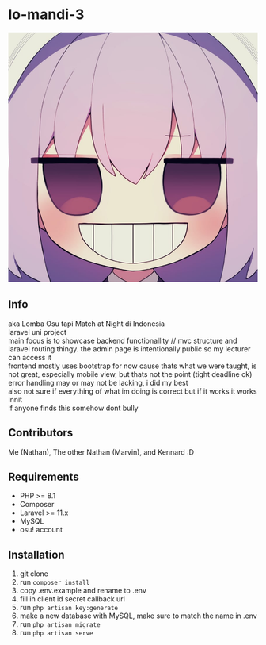 # lo-mandi-3
![AtsukoGrin](https://raw.githubusercontent.com/Hobost/lo-mandi-3/refs/heads/main/public/mandi.png)

## Info
aka Lomba Osu tapi Match at Night di Indonesia  
laravel uni project  
main focus is to showcase backend functionallity // mvc structure and laravel routing thingy. the admin page is intentionally public so my lecturer can access it  
frontend mostly uses bootstrap for now cause thats what we were taught, is not great, especially mobile view, but thats not the point (tight deadline ok)  
error handling may or may not be lacking, i did my best  
also not sure if everything of what im doing is correct but if it works it works innit  
if anyone finds this somehow dont bully

## Contributors
Me (Nathan), The other Nathan (Marvin), and Kennard :D

## Requirements
- PHP >= 8.1
- Composer
- Laravel >= 11.x
- MySQL
- osu! account

## Installation
1. git clone
2. run `composer install`
3. copy .env.example and rename to .env
4. fill in client id secret callback url
5. run `php artisan key:generate`
6. make a new database with MySQL, make sure to match the name in .env
7. run `php artisan migrate`
8. run `php artisan serve`
